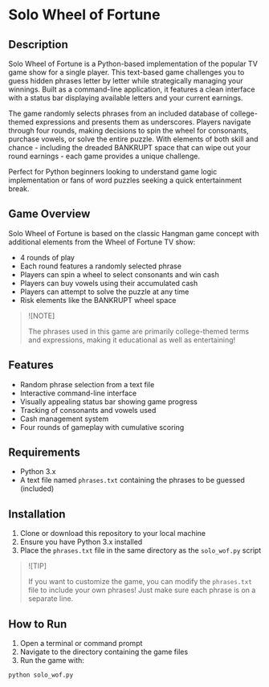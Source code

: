 # Solo Wheel of Fortune

## Description

Solo Wheel of Fortune is a Python-based implementation of the popular TV game show for a single player. This text-based game challenges you to guess hidden phrases letter by letter while strategically managing your winnings. Built as a command-line application, it features a clean interface with a status bar displaying available letters and your current earnings.

The game randomly selects phrases from an included database of college-themed expressions and presents them as underscores. Players navigate through four rounds, making decisions to spin the wheel for consonants, purchase vowels, or solve the entire puzzle. With elements of both skill and chance - including the dreaded BANKRUPT space that can wipe out your round earnings - each game provides a unique challenge.

Perfect for Python beginners looking to understand game logic implementation or fans of word puzzles seeking a quick entertainment break.

## Game Overview

Solo Wheel of Fortune is based on the classic Hangman game concept with additional elements from the Wheel of Fortune TV show:

- 4 rounds of play
- Each round features a randomly selected phrase
- Players can spin a wheel to select consonants and win cash
- Players can buy vowels using their accumulated cash
- Players can attempt to solve the puzzle at any time
- Risk elements like the BANKRUPT wheel space

> ![NOTE]
> 
> The phrases used in this game are primarily college-themed terms and expressions, making it educational as well as entertaining!

## Features

- Random phrase selection from a text file
- Interactive command-line interface
- Visually appealing status bar showing game progress
- Tracking of consonants and vowels used
- Cash management system
- Four rounds of gameplay with cumulative scoring

## Requirements

- Python 3.x
- A text file named `phrases.txt` containing the phrases to be guessed (included)

## Installation

1. Clone or download this repository to your local machine
2. Ensure you have Python 3.x installed
3. Place the `phrases.txt` file in the same directory as the `solo_wof.py` script

> ![TIP]
> 
> If you want to customize the game, you can modify the `phrases.txt` file to include your own phrases! Just make sure each phrase is on a separate line.

## How to Run

1. Open a terminal or command prompt
2. Navigate to the directory containing the game files
3. Run the game with:

```bash
python solo_wof.py
